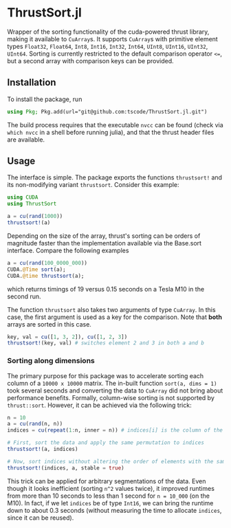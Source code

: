 
# ThrustSort.jl
Wrapper of the sorting functionality of the cuda-powered thrust library, making it available to `CuArray`s.
It supports `CuArray`s with primitive element types `Float32`, `Float64`, `Int8`, `Int16`, `Int32`, `Int64`, `UInt8`, `UInt16`, `UInt32`, `UInt64`.
Sorting is currently restricted to the default comparison operator `<=`, but a second array with comparison keys can be provided.

## Installation

To install the package, run
```julia
using Pkg; Pkg.add(url="git@github.com:tscode/ThrustSort.jl.git")
```
The build process requires that the executable `nvcc` can be found (check via `which nvcc` in a shell before running julia),
and that the thrust header files are available.

## Usage

The interface is simple. The package exports the functions `thrustsort!` and its non-modifying variant `thrustsort`. Consider this example:
```julia
using CUDA
using ThrustSort

a = cu(rand(1000))
thrustsort!(a)
```
Depending on the size of the array, thrust's sorting can be orders of magnitude faster than the implementation available via the Base.sort interface.
Compare the following examples
```julia
a = cu(rand(100_0000_000))
CUDA.@Time sort(a);
CUDA.@time thrustsort(a);
```
which returns timings of 19 versus 0.15 seconds on a Tesla M10 in the second run.

The function `thrustsort` also takes two arguments of type `CuArray`. In this case, the first argument is used as a key for the comparison.
Note that **both** arrays are sorted in this case.
```julia
key, val = cu([1, 3, 2]), cu([1, 2, 3])
thrustsort!(key, val) # switches element 2 and 3 in both a and b
```

### Sorting along dimensions
The primary purpose for this package was to accelerate sorting each column of
a `10000 x 10000` matrix. The in-built function `sort(a, dims = 1)` took several
seconds and converting the data to `CuArray` did not bring about performance
benefits.
Formally, column-wise sorting is not supported by `thrust::sort`. However, it
can be achieved via the following trick:
```julia
n = 10
a = cu(rand(n, n))
indices = cu(repeat(1:n, inner = n)) # indices[i] is the column of the value a[i]

# First, sort the data and apply the same permutation to indices
thrustsort!(a, indices)

# Now, sort indices without altering the order of elements with the same index 
thrustsort!(indices, a, stable = true)
```
This trick can be applied for arbitrary segmentations of the data. Even though
it looks inefficient (sorting `n^2` values twice), it improved runtimes from
more than 10 seconds to less than 1 second for `n = 10_000` (on the M10). In
fact, if we let `indices` be of type `Int16`, we can bring the runtime down to
about 0.3 seconds (without measuring the time to allocate `indices`, since it
can be reused). 

